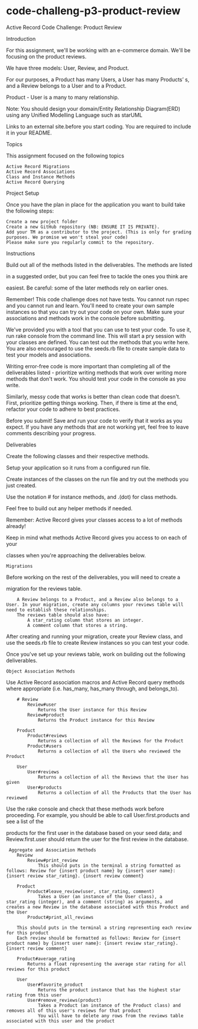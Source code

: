 # code-challeng-p3-product-review

Active Record Code Challenge: Product Review

 
Introduction

For this assignment, we'll be working with an e-commerce domain. We'll be focusing on the product reviews.

We have three models: User, Review, and Product.

For our purposes, a Product has many Users, a User has many Products’ s, and a Review belongs to a User and to a Product.

Product - User is a many to many relationship.

Note: You should design your domain/Entity Relationship Diagram(ERD) using any Unified Modelling Language such as starUML

Links to an external site.before you start coding. You are required to include it in your README.

 
Topics

This assignment focused on the following topics

    Active Record Migrations
    Active Record Associations
    Class and Instance Methods
    Active Record Querying

 
Project Setup

Once you have the plan in place for the application you want to build take the following steps:

    Create a new project folder
    Create a new GitHub repository (NB: ENSURE IT IS PRIVATE).
    Add your TM as a contributor to the project. (This is only for grading purposes. We promise we won't steal your code)
    Please make sure you regularly commit to the repository.

 
Instructions

Build out all of the methods listed in the deliverables. The methods are listed

in a suggested order, but you can feel free to tackle the ones you think are

easiest. Be careful: some of the later methods rely on earlier ones.

Remember! This code challenge does not have tests. You cannot run rspec and you cannot run and learn. You'll need to create your own sample instances so that you can try out your code on your own. Make sure your associations and methods work in the console before submitting.

We've provided you with a tool that you can use to test your code. To use it, run rake console from the command line. This will start a pry session with your classes are defined. You can test out the methods that you write here. You are also encouraged to use the seeds.rb file to create sample data to test your models and associations.

Writing error-free code is more important than completing all of the deliverables listed - prioritize writing methods that work over writing more methods that don't work. You should test your code in the console as you write.

Similarly, messy code that works is better than clean code that doesn't. First, prioritize getting things working. Then, if there is time at the end, refactor your code to adhere to best practices.

Before you submit! Save and run your code to verify that it works as you expect. If you have any methods that are not working yet, feel free to leave comments describing your progress.

 
Deliverables

Create the following classes and their respective methods.

Setup your application so it runs from a configured run file. 

Create instances of the classes on the run file and try out the methods you just created.

Use the notation # for instance methods, and .(dot) for class methods.

Feel free to build out any helper methods if needed.

Remember: Active Record gives your classes access to a lot of methods already!

Keep in mind what methods Active Record gives you access to on each of your

classes when you're approaching the deliverables below.

    Migrations

Before working on the rest of the deliverables, you will need to create a

migration for the reviews table.

        A Review belongs to a Product, and a Review also belongs to a User. In your migration, create any columns your reviews table will need to establish these relationships.
        The reviews table should also have:
            A star_rating column that stores an integer.
            A comment column that stores a string.

After creating and running your migration, create your Review class, and use the seeds.rb file to create Review instances so you can test your code.

Once you've set up your reviews table, work on building out the following deliverables.

    Object Association Methods

Use Active Record association macros and Active Record query methods where appropriate (i.e. has_many, has_many through, and belongs_to).

        # Review
            Review#user
                Returns the User instance for this Review
            Review#product
                Returns the Product instance for this Review

        Product
            Product#reviews
                Returns a collection of all the Reviews for the Product
            Product#users
                Returns a collection of all the Users who reviewed the Product

        User
            User#reviews
                Returns a collection of all the Reviews that the User has given
            User#products
                Returns a collection of all the Products that the User has reviewed

Use the rake console and check that these methods work before proceeding. For example, you should be able to call User.first.products and see a list of the

products for the first user in the database based on your seed data; and Review.first.user should return the user for the first review in the database.

     Aggregate and Association Methods
        Review
            Review#print_review
                This should puts in the terminal a string formatted as follows: Review for {insert product name} by {insert user name}: {insert review star_rating}. {insert review comment}

        Product
            Product#leave_review(user, star_rating, comment)
                Takes a User (an instance of the User class), a star_rating (integer), and a comment (string) as arguments, and creates a new Review in the database associated with this Product and the User
            Product#print_all_reviews

        This should puts in the terminal a string representing each review for this product
        Each review should be formatted as follows: Review for {insert product name} by {insert user name}: {insert review star_rating}. {insert review comment}

        Product#average_rating
            Returns a float representing the average star rating for all reviews for this product

        User
            User#favorite_product
                Returns the product instance that has the highest star rating from this user
            User#remove_reviews(product)
                Takes a Product (an instance of the Product class) and removes all of this user's reviews for that product
                You will have to delete any rows from the reviews table associated with this user and the product

